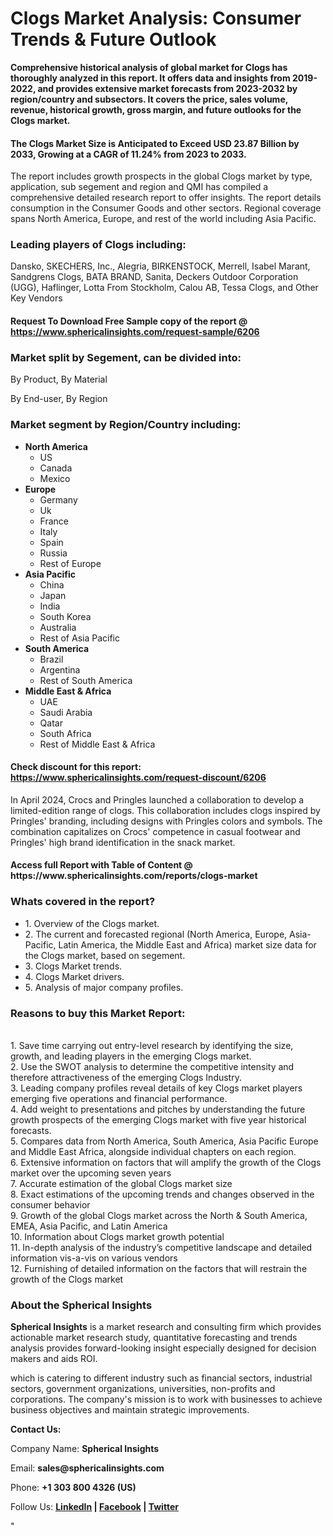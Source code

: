 <h1><strong>Clogs Market Analysis: Consumer Trends &amp; Future Outlook</strong></h1>
<p><strong>Comprehensive historical analysis of global market for Clogs has thoroughly analyzed in this report. It offers data and insights from 2019-2022, and provides extensive market forecasts from 2023-2032 by region/country and subsectors. It covers the price, sales volume, revenue, historical growth, gross margin, and future outlooks for the Clogs market.</strong></p>
<h4><strong>The Clogs Market Size is Anticipated to Exceed USD 23.87 Billion by 2033, Growing at a CAGR of 11.24% from 2023 to 2033.</strong></h4>
<p>The report includes growth prospects in the global Clogs market by type, application, sub segement and region and QMI has compiled a comprehensive detailed research report to offer insights. The report details consumption in the Consumer Goods and other sectors. Regional coverage spans North America, Europe, and rest of the world including Asia Pacific.</p>
<h3><strong>Leading players of Clogs including:</strong></h3>
<p>Dansko, SKECHERS, Inc., Alegria, BIRKENSTOCK, Merrell, Isabel Marant, Sandgrens Clogs, BATA BRAND, Sanita, Deckers Outdoor Corporation (UGG), Haflinger, Lotta From Stockholm, Calou AB, Tessa Clogs, and Other Key Vendors</p>
<h4>Request To Download Free Sample copy of the report @ <a href="https://www.sphericalinsights.com/request-sample/6206">https://www.sphericalinsights.com/request-sample/6206</a></h4>
<h3><strong>Market split by Segement, can be divided into:</strong></h3>
<p>By Product, By Material</p>
<p>By End-user, By Region</p>
<h3><strong>Market segment by Region/Country including:</strong></h3>
<ul>
<li><strong>North America</strong>
<ul>
<li>US</li>
<li>Canada</li>
<li>Mexico</li>
</ul>
</li>
<li><strong>Europe</strong>
<ul>
<li>Germany</li>
<li>Uk</li>
<li>France</li>
<li>Italy</li>
<li>Spain</li>
<li>Russia</li>
<li>Rest of Europe</li>
</ul>
</li>
<li><strong>Asia Pacific</strong>
<ul>
<li>China</li>
<li>Japan</li>
<li>India</li>
<li>South Korea</li>
<li>Australia</li>
<li>Rest of Asia Pacific</li>
</ul>
</li>
<li><strong>South America</strong>
<ul>
<li>Brazil</li>
<li>Argentina</li>
<li>Rest of South America</li>
</ul>
</li>
<li><strong>Middle East &amp; Africa</strong>
<ul>
<li>UAE</li>
<li>Saudi Arabia</li>
<li>Qatar</li>
<li>South Africa</li>
<li>Rest of Middle East &amp; Africa</li>
</ul>
</li>
</ul>
<h4>Check discount for this report: <a href="https://www.sphericalinsights.com/request-discount/6206">https://www.sphericalinsights.com/request-discount/6206</a></h4>
<p>In April 2024,&nbsp;Crocs and Pringles launched a collaboration to develop a limited-edition range of clogs. This collaboration includes clogs inspired by Pringles' branding, including designs with&nbsp;Pringles colors and symbols. The combination capitalizes on Crocs' competence in casual footwear and Pringles' high brand identification in the snack market.</p>
<h4>Access full Report with Table of Content @ <a>https://www.sphericalinsights.com/reports/clogs-market</a></h4>
<h3><strong>Whats covered in the report?</strong></h3>
<ul>
<li>1. Overview of the Clogs market.</li>
<li>2. The current and forecasted regional (North America, Europe, Asia-Pacific, Latin America, the Middle East and Africa) market size data for the Clogs market, based on segement.</li>
<li>3. Clogs Market trends.</li>
<li>4. Clogs Market drivers.</li>
<li>5. Analysis of major company profiles.</li>
</ul>
<h3><strong>Reasons to buy this Market Report:</strong></h3>
<p><br /> 1. Save time carrying out entry-level research by identifying the size, growth, and leading players in the emerging Clogs market.<br /> 2. Use the SWOT analysis to determine the competitive intensity and therefore attractiveness of the emerging Clogs Industry.<br /> 3. Leading company profiles reveal details of key Clogs market players emerging five operations and financial performance.<br /> 4. Add weight to presentations and pitches by understanding the future growth prospects of the emerging Clogs market with five year historical forecasts.<br /> 5. Compares data from North America, South America, Asia Pacific Europe and Middle East Africa, alongside individual chapters on each region.<br /> 6. Extensive information on factors that will amplify the growth of the Clogs market over the upcoming seven years<br /> 7. Accurate estimation of the global Clogs market size <br /> 8. Exact estimations of the upcoming trends and changes observed in the consumer behavior <br /> 9. Growth of the global Clogs market across the North &amp; South America, EMEA, Asia Pacific, and Latin America<br /> 10. Information about Clogs market growth potential<br /> 11. In-depth analysis of the industry&rsquo;s competitive landscape and detailed information vis-a-vis on various vendors<br /> 12. Furnishing of detailed information on the factors that will restrain the growth of the Clogs market</p>
<h3><strong>About the Spherical Insights</strong></h3>
<p><strong>Spherical Insights</strong> is a market research and consulting firm which provides actionable market research study, quantitative forecasting and trends analysis provides forward-looking insight especially designed for decision makers and aids ROI.</p>
<p>which is catering to different industry such as financial sectors, industrial sectors, government organizations, universities, non-profits and corporations. The company's mission is to work with businesses to achieve business objectives and maintain strategic improvements.</p>
<p><strong>Contact Us:</strong></p>
<p>Company Name: <strong>Spherical Insights</strong></p>
<p>Email: <strong>sales@sphericalinsights.com</strong></p>
<p>Phone: <strong>+1 303 800 4326 (US)</strong></p>
<p>Follow Us: <strong><a href="https://www.linkedin.com/company/spherical-insight/"><u>LinkedIn</u></a> | <a href="https://www.facebook.com/sphericalinsights22"><u>Facebook</u></a> | <a href="https://twitter.com/SInsights_US"><u>Twitter</u></a></strong></p>
<p>"</p>
